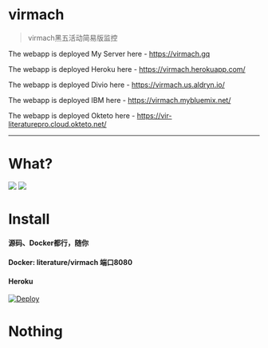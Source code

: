 # virmach

> virmach黑五活动简易版监控

The webapp is deployed My Server here - https://virmach.gq

The webapp is deployed Heroku here - https://virmach.herokuapp.com/

The webapp is deployed Divio here - https://virmach.us.aldryn.io/

The webapp is deployed IBM here - https://virmach.mybluemix.net/

The webapp is deployed Okteto here - https://vir-literaturepro.cloud.okteto.net/

---

# What?
![](https://vkceyugu.cdn.bspapp.com/VKCEYUGU-6cc46a21-10af-4cd7-a52d-d8c57329708e/76652b4b-2199-4046-a16b-f9c2641bbdff.png)
![](https://vkceyugu.cdn.bspapp.com/VKCEYUGU-6cc46a21-10af-4cd7-a52d-d8c57329708e/d9bcfcd6-3902-47f5-af61-c8b88ab08732.png)

# Install
####  源码、Docker都行，随你

#### Docker:   literature/virmach  端口8080 

#### Heroku
[![Deploy](https://www.herokucdn.com/deploy/button.svg)](https://heroku.com/deploy?template=https://github.com/LiteraturePro/virmach)

# Nothing
